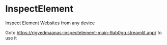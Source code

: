 # InspectElement
Inspect Element Websites from any device


Goto https://rigvedmaanas-inspectelement-main-9ab0gq.streamlit.app/ to use it
